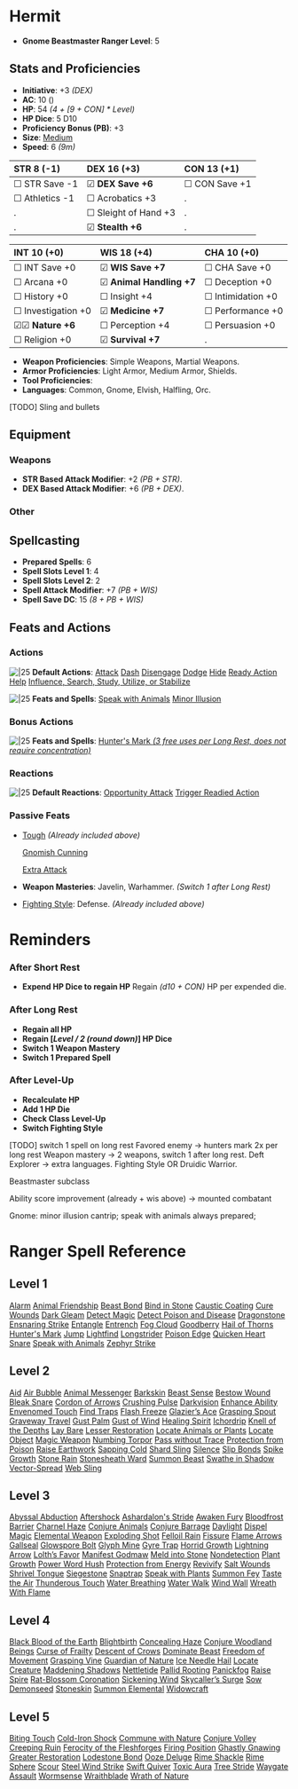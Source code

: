 # Hermit
- **Gnome Beastmaster Ranger Level**: 5
## Stats and Proficiencies
- **Initiative**: +3 *(DEX)*
- **AC**: 10 ()
- **HP**: 54 *(4 + [9 + CON] * Level)*
- **HP Dice**: 5 D10
- **Proficiency Bonus (PB)**: +3
- **Size**: [Medium](game_rules.md#advanced-rules#creature-sizes)
- **Speed**: 6 *(9m)*

| STR 8 (-1)         | DEX 16 (+3)          | CON 13 (+1)       |
| :----------------- | :------------------- | :---------------- |
| ☐ STR Save -1      | ☑ **DEX Save +6**    | ☐ CON Save +1     |
| ☐ Athletics -1     | ☐ Acrobatics +3      | .                 |
| .                  | ☐ Sleight of Hand +3 | .                 |
| .                  | ☑ **Stealth +6**     | .                 |


| INT 10 (+0)        | WIS 18 (+4)              | CHA 10 (+0)        |
| :----------------- | :----------------------- | :----------------- |
| ☐ INT Save +0      | ☑ **WIS Save +7**        | ☐ CHA Save +0      |
| ☐ Arcana +0        | ☑ **Animal Handling +7** | ☐ Deception +0     |
| ☐ History +0       | ☐ Insight +4             | ☐ Intimidation +0  |
| ☐ Investigation +0 | ☑ **Medicine +7**        | ☐ Performance +0   |
| ☑☑ **Nature +6**   | ☐ Perception +4          | ☐ Persuasion +0    |
| ☐ Religion +0      | ☑ **Survival +7**        | .                  |

- **Weapon Proficiencies**: Simple Weapons, Martial Weapons.
- **Armor Proficiencies**: Light Armor, Medium Armor, Shields.
- **Tool Proficiencies**: 
- **Languages**: Common, Gnome, Elvish, Halfling, Orc.

[TODO] Sling and bullets

## Equipment
### Weapons
- **STR Based Attack Modifier**: +2 *(PB + STR)*.
- **DEX Based Attack Modifier**: +6 *(PB + DEX)*.
### Other


## Spellcasting
- **Prepared Spells**: 6
- **Spell Slots Level 1**: 4
- **Spell Slots Level 2**: 2
- **Spell Attack Modifier**: +7 *(PB + WIS)*
- **Spell Save DC**: 15 *(8 + PB + WIS)* 

## Feats and Actions
### Actions
![\|25](https://bg3.wiki/w/images/f/f2/Action_Icon.png) **Default Actions**: 
  [Attack](game_rules.md#turn-based-play#attack)
  [Dash](game_rules.md#turn-based-play#dash)
  [Disengage](game_rules.md#turn-based-play#disengage)
  [Dodge](game_rules.md#turn-based-play#dodge)
  [Hide](game_rules.md#turn-based-play#hide)
  [Ready Action](game_rules.md#turn-based-play#ready-action)
  [Help](game_rules.md#turn-based-play#help)
  [Influence, Search, Study, Utilize, or Stabilize](game_rules.md#turn-based-play#influence-search-study-utilize-or-stabilize)


![\|25](https://bg3.wiki/w/images/f/f2/Action_Icon.png) **Feats and Spells**: 
  [Speak with Animals](./../spells.md#spells-s#speak-with-animals)
  [Minor Illusion](./../spells.md#spells-m#minor-illusion)

### Bonus Actions
![\|25](https://bg3.wiki/w/images/c/c9/Bonus_Action_Icon.png) **Feats and Spells**:
  [Hunter's Mark *(3 free uses per Long Rest, does not require concentration)*](spells.md#spells-h#hunter's-mark)

### Reactions
![\|25](https://bg3.wiki/w/images/c/c1/Reaction_Icon.png) **Default Reactions**: 
  [Opportunity Attack](game_rules.md#turn-based-play#opportunity-attack)
  [Trigger Readied Action](game_rules.md#turn-based-play#trigger-readied-action)

### Passive Feats
- [Tough](feats.md#tough) *(Already included above)*

  [Gnomish Cunning](vault/database/feats.md#gnomish-cunning)

  [Extra Attack](vault/database/feats.md#extra-attack)
- **Weapon Masteries**: Javelin, Warhammer. *(Switch 1 after Long Rest)*
- [Fighting Style](./../feats.md#fighting-style): Defense. *(Already included above)*

# Reminders
### After Short Rest
- **Expend HP Dice to regain HP**
  Regain *(d10 + CON)* HP per expended die.

### After Long Rest
- **Regain all HP**
- **Regain [*Level / 2 (round down)*] HP Dice**
- **Switch 1 Weapon Mastery**
- **Switch 1 Prepared Spell**

### After Level-Up
- **Recalculate HP**
- **Add 1 HP Die**
- **Check Class Level-Up**
- **Switch Fighting Style**

[TODO] switch 1 spell on long rest
Favored enemy -> hunters mark 2x per long rest
Weapon mastery -> 2 weapons, switch 1 after long rest.
Deft Explorer -> extra languages.
Fighting Style OR Druidic Warrior.

Beastmaster subclass

Ability score improvement (already + wis above) -> mounted combatant


Gnome: minor illusion cantrip; speak with animals always prepared; 


# Ranger Spell Reference
## Level 1
[Alarm](spells.md#spells-a#alarm)
[Animal Friendship](spells.md#spells-a#animal-friendship)
[Beast Bond](spells.md#spells-b#beast-bond)
[Bind in Stone](spells.md#spells-b#bind-in-stone)
[Caustic Coating](spells.md#spells-c#caustic-coating)
[Cure Wounds](spells.md#spells-c#cure-wounds)
[Dark Gleam](spells.md#spells-d#dark-gleam)
[Detect Magic](spells.md#spells-d#detect-magic)
[Detect Poison and Disease](spells.md#spells-d#detect-poison-and-disease)
[Dragonstone](spells.md#spells-d#dragonstone)
[Ensnaring Strike](spells.md#spells-e#ensnaring-strike)
[Entangle](spells.md#spells-e#entangle)
[Entrench](spells.md#spells-e#entrench)
[Fog Cloud](spells.md#spells-f#fog-cloud)
[Goodberry](spells.md#spells-g#goodberry)
[Hail of Thorns](spells.md#spells-h#hail-of-thorns)
[Hunter's Mark](spells.md#spells-h#hunter's-mark)
[Jump](spells.md#spells-j#jump)
[Lightfind](spells.md#spells-l#lightfind)
[Longstrider](spells.md#spells-l#longstrider)
[Poison Edge](spells.md#spells-p#poison-edge)
[Quicken Heart](spells.md#spells-q#quicken-heart)
[Snare](spells.md#spells-s#snare)
[Speak with Animals](spells.md#spells-s#speak-with-animals)
[Zephyr Strike](spells.md#spells-z#zephyr-strike)
## Level 2
[Aid](spells.md#spells-a#aid)
[Air Bubble](spells.md#spells-a#air-bubble)
[Animal Messenger](spells.md#spells-a#animal-messenger)
[Barkskin](spells.md#spells-b#barkskin)
[Beast Sense](spells.md#spells-b#beast-sense)
[Bestow Wound](spells.md#spells-b#bestow-wound)
[Bleak Snare](spells.md#spells-b#bleak-snare)
[Cordon of Arrows](spells.md#spells-c#cordon-of-arrows)
[Crushing Pulse](spells.md#spells-c#crushing-pulse)
[Darkvision](spells.md#spells-d#darkvision)
[Enhance Ability](spells.md#spells-e#enhance-ability)
[Envenomed Touch](spells.md#spells-e#envenomed-touch)
[Find Traps](spells.md#spells-f#find-traps)
[Flash Freeze](spells.md#spells-f#flash-freeze)
[Glazier’s Ace](spells.md#spells-g#glazier’s-ace)
[Grasping Spout](spells.md#spells-g#grasping-spout)
[Graveway Travel](spells.md#spells-g#graveway-travel)
[Gust Palm](spells.md#spells-g#gust-palm)
[Gust of Wind](spells.md#spells-g#gust-of-wind)
[Healing Spirit](spells.md#spells-h#healing-spirit)
[Ichordrip](spells.md#spells-i#ichordrip)
[Knell of the Depths](spells.md#spells-k#knell-of-the-depths)
[Lay Bare](spells.md#spells-l#lay-bare)
[Lesser Restoration](spells.md#spells-l#lesser-restoration)
[Locate Animals or Plants](spells.md#spells-l#locate-animals-or-plants)
[Locate Object](spells.md#spells-l#locate-object)
[Magic Weapon](spells.md#spells-m#magic-weapon)
[Numbing Torpor](spells.md#spells-n#numbing-torpor)
[Pass without Trace](spells.md#spells-p#pass-without-trace)
[Protection from Poison](spells.md#spells-p#protection-from-poison)
[Raise Earthwork](spells.md#spells-r#raise-earthwork)
[Sapping Cold](spells.md#spells-s#sapping-cold)
[Shard Sling](spells.md#spells-s#shard-sling)
[Silence](spells.md#spells-s#silence)
[Slip Bonds](spells.md#spells-s#slip-bonds)
[Spike Growth](spells.md#spells-s#spike-growth)
[Stone Rain](spells.md#spells-s#stone-rain)
[Stonesheath Ward](spells.md#spells-s#stonesheath-ward)
[Summon Beast](spells.md#spells-s#summon-beast)
[Swathe in Shadow](spells.md#spells-s#swathe-in-shadow)
[Vector-Spread](spells.md#spells-v#vector-spread)
[Web Sling](spells.md#spells-w#web-sling)
## Level 3
[Abyssal Abduction](spells.md#spells-a#abyssal-abduction)
[Aftershock](spells.md#spells-a#aftershock)
[Ashardalon's Stride](spells.md#spells-a#ashardalon's-stride)
[Awaken Fury](spells.md#spells-a#awaken-fury)
[Bloodfrost Barrier](spells.md#spells-b#bloodfrost-barrier)
[Charnel Haze](spells.md#spells-c#charnel-haze)
[Conjure Animals](spells.md#spells-c#conjure-animals)
[Conjure Barrage](spells.md#spells-c#conjure-barrage)
[Daylight](spells.md#spells-d#daylight)
[Dispel Magic](spells.md#spells-d#dispel-magic)
[Elemental Weapon](spells.md#spells-e#elemental-weapon)
[Exploding Shot](spells.md#spells-e#exploding-shot)
[Felloil Rain](spells.md#spells-f#felloil-rain)
[Fissure](spells.md#spells-f#fissure)
[Flame Arrows](spells.md#spells-f#flame-arrows)
[Gallseal](spells.md#spells-g#gallseal)
[Glowspore Bolt](spells.md#spells-g#glowspore-bolt)
[Glyph Mine](spells.md#spells-g#glyph-mine)
[Gyre Trap](spells.md#spells-g#gyre-trap)
[Horrid Growth](spells.md#spells-h#horrid-growth)
[Lightning Arrow](spells.md#spells-l#lightning-arrow)
[Lolth’s Favor](spells.md#spells-l#lolth’s-favor)
[Manifest Godmaw](spells.md#spells-m#manifest-godmaw)
[Meld into Stone](spells.md#spells-m#meld-into-stone)
[Nondetection](spells.md#spells-n#nondetection)
[Plant Growth](spells.md#spells-p#plant-growth)
[Power Word Hush](spells.md#spells-p#power-word-hush)
[Protection from Energy](spells.md#spells-p#protection-from-energy)
[Revivify](spells.md#spells-r#revivify)
[Salt Wounds](spells.md#spells-s#salt-wounds)
[Shrivel Tongue](spells.md#spells-s#shrivel-tongue)
[Siegestone](spells.md#spells-s#siegestone)
[Snaptrap](spells.md#spells-s#snaptrap)
[Speak with Plants](spells.md#spells-s#speak-with-plants)
[Summon Fey](spells.md#spells-s#summon-fey)
[Taste the Air](spells.md#spells-t#taste-the-air)
[Thunderous Touch](spells.md#spells-t#thunderous-touch)
[Water Breathing](spells.md#spells-w#water-breathing)
[Water Walk](spells.md#spells-w#water-walk)
[Wind Wall](spells.md#spells-w#wind-wall)
[Wreath With Flame](spells.md#spells-w#wreath-with-flame)
## Level 4
[Black Blood of the Earth](spells.md#spells-b#black-blood-of-the-earth)
[Blightbirth](spells.md#spells-b#blightbirth)
[Concealing Haze](spells.md#spells-c#concealing-haze)
[Conjure Woodland Beings](spells.md#spells-c#conjure-woodland-beings)
[Curse of Frailty](spells.md#spells-c#curse-of-frailty)
[Descent of Crows](spells.md#spells-d#descent-of-crows)
[Dominate Beast](spells.md#spells-d#dominate-beast)
[Freedom of Movement](spells.md#spells-f#freedom-of-movement)
[Grasping Vine](spells.md#spells-g#grasping-vine)
[Guardian of Nature](spells.md#spells-g#guardian-of-nature)
[Ice Needle Hail](spells.md#spells-i#ice-needle-hail)
[Locate Creature](spells.md#spells-l#locate-creature)
[Maddening Shadows](spells.md#spells-m#maddening-shadows)
[Nettletide](spells.md#spells-n#nettletide)
[Pallid Rooting](spells.md#spells-p#pallid-rooting)
[Panickfog](spells.md#spells-p#panickfog)
[Raise Spire](spells.md#spells-r#raise-spire)
[Rat-Blossom Coronation](spells.md#spells-r#rat-blossom-coronation)
[Sickening Wind](spells.md#spells-s#sickening-wind)
[Skycaller’s Surge](spells.md#spells-s#skycaller’s-surge)
[Sow Demonseed](spells.md#spells-s#sow-demonseed)
[Stoneskin](spells.md#spells-s#stoneskin)
[Summon Elemental](spells.md#spells-s#summon-elemental)
[Widowcraft](vault/database/spells.md#widowcraft)
## Level 5
[Biting Touch](spells.md#spells-b#biting-touch)
[Cold-Iron Shock](spells.md#spells-c#cold-iron-shock)
[Commune with Nature](spells.md#spells-c#commune-with-nature)
[Conjure Volley](spells.md#spells-c#conjure-volley)
[Creeping Ruin](spells.md#spells-c#creeping-ruin)
[Ferocity of the Fleshforges](spells.md#spells-f#ferocity-of-the-fleshforges)
[Firing Position](spells.md#spells-f#firing-position)
[Ghastly Gnawing](spells.md#spells-g#ghastly-gnawing)
[Greater Restoration](spells.md#spells-g#greater-restoration)
[Lodestone Bond](spells.md#spells-l#lodestone-bond)
[Ooze Deluge](spells.md#spells-o#ooze-deluge)
[Rime Shackle](spells.md#spells-r#rime-shackle)
[Rime Sphere](spells.md#spells-r#rime-sphere)
[Scour](spells.md#spells-s#scour)
[Steel Wind Strike](spells.md#spells-s#steel-wind-strike)
[Swift Quiver](spells.md#spells-s#swift-quiver)
[Toxic Aura](spells.md#spells-t#toxic-aura)
[Tree Stride](spells.md#spells-t#tree-stride)
[Waygate Assault](spells.md#spells-w#waygate-assault)
[Wormsense](spells.md#spells-w#wormsense)
[Wraithblade](spells.md#spells-w#wraithblade)
[Wrath of Nature](spells.md#spells-w#wrath-of-nature)

